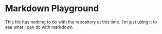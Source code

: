 # Markdown Playground
This file has nothing to do with the repository at this time.  I'm just using it to see what I can do with markdown.
